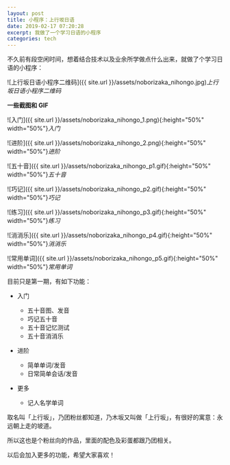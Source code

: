 ```yaml
---
layout: post
title: 小程序：上行坂日语
date: 2019-02-17 07:20:28
excerpt: 我做了一个学习日语的小程序
categories: tech
---
```


不久前有段空闲时间，想着结合技术以及业余所学做点什么出来，就做了个学习日语的小程序：

![上行坂日语小程序二维码]({{ site.url }}/assets/noborizaka_nihongo.jpg)*上行坂日语小程序二维码*

**一些截图和 GIF**

![入门]({{ site.url }}/assets/noborizaka_nihongo_1.png){:height="50%" width="50%"}*入门*

![进阶]({{ site.url }}/assets/noborizaka_nihongo_2.png){:height="50%" width="50%"}*进阶*

![五十音]({{ site.url }}/assets/noborizaka_nihongo_p1.gif){:height="50%" width="50%"}*五十音*

![巧记]({{ site.url }}/assets/noborizaka_nihongo_p2.gif){:height="50%" width="50%"}*巧记*

![练习]({{ site.url }}/assets/noborizaka_nihongo_p3.gif){:height="50%" width="50%"}*练习*

![消消乐]({{ site.url }}/assets/noborizaka_nihongo_p4.gif){:height="50%" width="50%"}*消消乐*

![常用单词]({{ site.url }}/assets/noborizaka_nihongo_p5.gif){:height="50%" width="50%"}*常用单词*



目前只是第一期，有如下功能：

- 入门
  - 五十音图、发音
  - 巧记五十音
  - 五十音记忆测试
  - 五十音消消乐

- 进阶
  - 简单单词/发音
  - 日常简单会话/发音

- 更多
  - 记人名学单词



取名叫「上行坂」，乃团粉丝都知道，乃木坂又叫做「上行坂」，有很好的寓意：永远朝上走的坡道。

所以这也是个粉丝向的作品，里面的配色及彩蛋都跟乃团相关。

以后会加入更多的功能，希望大家喜欢！
